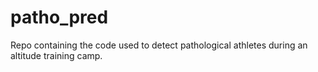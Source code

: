 # patho_pred
Repo containing the code used to detect pathological athletes during an altitude training camp.

